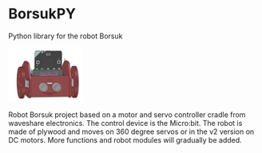 # BorsukPY
Python library for the robot Borsuk

![icon.png](https://raw.githubusercontent.com/cyryllo/Borsuk/master/icon.png)

Robot Borsuk project based on a motor and servo controller cradle from waveshare electronics. The control device is the Micro:bit. The robot is made of plywood and moves on 360 degree servos or in the v2 version on DC motors. More functions and robot modules will gradually be added.
